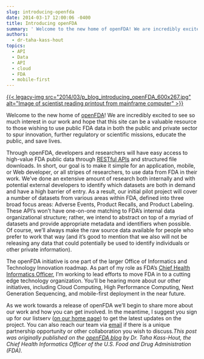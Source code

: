```yaml
---
slug: introducing-openfda
date: 2014-03-17 12:00:06 -0400
title: Introducing openFDA
summary: ' Welcome to the new home of openFDA! We are incredibly excited to see so much interest in our work and hope that this site can be a valuable resource to those wishing to use public FDA data in both the public and private'
authors:
  - dr-taha-kass-hout
topics:
  - API
  - Data
  - API
  - cloud
  - FDA
  - mobile-first
---
```


[{{< legacy-img src="2014/03/p\_blog\_introducing\_openFDA\_600x267.jpg" alt="Image of scientist reading printout from mainframe computer" >}}](https://s3.amazonaws.com/digitalgov/_legacy-img/2014/03/p_blog_introducing_openFDA_600x267.jpg)

Welcome to the new home of [openFDA](http://open.fda.gov/)! We are incredibly excited to see so much interest in our work and hope that this site can be a valuable resource to those wishing to use public FDA data in both the public and private sector to spur innovation, further regulatory or scientific missions, educate the public, and save lives.

Through openFDA, developers and researchers will have easy access to high-value FDA public data through [RESTful APIs](http://apievangelist.com/index.html) and structured file downloads. In short, our goal is to make it simple for an application, mobile, or Web developer, or all stripes of researchers, to use data from FDA in their work. We&#8217;ve done an extensive amount of research both internally and with potential external developers to identify which datasets are both in demand and have a high barrier of entry. As a result, our initial pilot project will cover a number of datasets from various areas within FDA, defined into three broad focus areas: Adverse Events, Product Recalls, and Product Labeling. These API&#8217;s won&#8217;t have one-on-one matching to FDA&#8217;s internal data organizational structure; rather, we intend to abstract on top of a myriad of datasets and provide appropriate metadata and identifiers when possible. Of course, we&#8217;ll always make the raw source data available for people who prefer to work that way (and it&#8217;s good to mention that we also will not be releasing any data that could potentially be used to identify individuals or other private information).

The openFDA initiative is one part of the larger Office of Informatics and Technology Innovation roadmap. As part of my role as FDA&#8217;s [Chief Health Informatics Officer](http://www.fda.gov/AboutFDA/CentersOffices/ucm349836.htm), I&#8217;m working to lead efforts to move FDA in to a cutting edge technology organization. You&#8217;ll be hearing more about our other initiatives, including Cloud Computing, High Performance Computing, Next Generation Sequencing, and mobile-first deployment in the near future.

As we work towards a release of openFDA we&#8217;ll begin to share more about our work and how you can get involved. In the meantime, I suggest you sign up for our listserv ([on our home page](http://open.fda.gov/)) to get the latest updates on the project. You can also reach our team via [email](mailto:open@fda.hhs.gov) if there is a unique partnership opportunity or other collaboration you wish to discuss._This post was originally published on the [openFDA blog](http://open.fda.gov/) by Dr. Taha Kass-Hout, the Chief Health Informatics Officer of the U.S. Food and Drug Administration (FDA)._